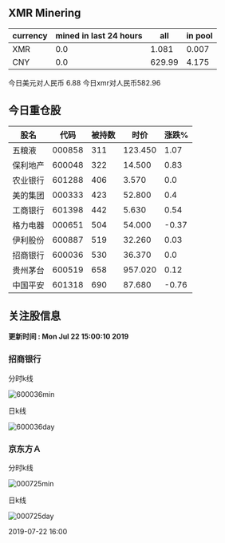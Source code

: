 ## XMR Minering

|currency|mined in last 24 hours|all|in pool|
|---|---|---|---|
|XMR|0.0|1.081|0.007|
|CNY|0.0|629.99|4.175|

今日美元对人民币 6.88	今日xmr对人民币582.96


## 今日重仓股 

|股名|代码|被持数|时价|涨跌%|
|---|---|---|---|---|
|五粮液|000858|311|123.450|1.07|
|保利地产|600048|322|14.500|0.83|
|农业银行|601288|406|3.570|0.0|
|美的集团|000333|423|52.800|0.4|
|工商银行|601398|442|5.630|0.54|
|格力电器|000651|504|54.000|-0.37|
|伊利股份|600887|519|32.260|0.03|
|招商银行|600036|530|36.370|0.0|
|贵州茅台|600519|658|957.020|0.12|
|中国平安|601318|690|87.680|-0.76|

## 关注股信息
**更新时间 : Mon Jul 22 15:00:10 2019**
### 招商银行 
分时k线

![600036min](http://image.sinajs.cn/newchart/min/n/sh600036.gif)

日k线

![600036day](http://image.sinajs.cn/newchart/daily/n/sh600036.gif)

### 京东方Ａ 
分时k线

![000725min](http://image.sinajs.cn/newchart/min/n/sz000725.gif)

日k线

![000725day](http://image.sinajs.cn/newchart/daily/n/sz000725.gif)

2019-07-22 16:00